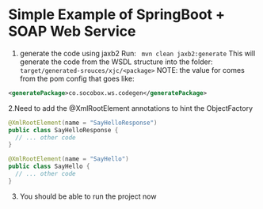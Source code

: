 # Simple Example of SpringBoot + SOAP Web Service

1. generate the code using jaxb2
Run: ` mvn clean jaxb2:generate`
This will generate the code from the WSDL structure into the folder: `target/generated-srouces/xjc/<package>`
NOTE: the value for <package> comes from the pom config that goes like:
```xml
<generatePackage>co.socobox.ws.codegen</generatePackage>
```


2.Need to add the @XmlRootElement annotations to hint the ObjectFactory

```java
@XmlRootElement(name = "SayHelloResponse")
public class SayHelloResponse {
  // ... other code
}
```

```java
@XmlRootElement(name = "SayHello")
public class SayHello {
  // ... other code
}
```


3. You should be able to run the project now